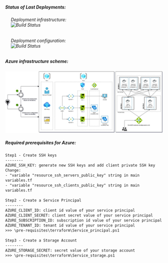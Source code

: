 ##### Status of Last Deployments:

###### &emsp; Deployment infrastructure:<br> &emsp; ![Build Status](https://github.com/DAChirkov/DevOps_Project/actions/workflows/azure_terraform.yml/badge.svg)

###### &emsp; Deployment configuration:<br> &emsp; ![Build Status](https://github.com/DAChirkov/DevOps_Project/actions/workflows/azure_ansible.yml/badge.svg)

##### Azure infrastructure scheme:
![](https://github.com/DAChirkov/DevOps_Project/blob/40662e27bc3669af6e2ad5814c6ee38120027b59/pre-requisites/other/azure_scheme.jpg) 
  
##### Required prerequisites for Azure:
```  
Step1 - Create SSH keys
--------
AZURE_SSH_KEY: generate new SSH keys and add client private SSH key 
Change:
- "variable "resource_ssh_servers_public_key" string in main variables.tf
- "variable "resource_ssh_clients_public_key" string in main variables.tf

Step2 - Create a Service Principal  
--------
AZURE_CLIENT_ID: client id value of your service principal
AZURE_CLIENT_SECRET: client secret value of your service principal  
AZURE_SUBSCRIPTION_ID: subscription id value of your service principal  
AZURE_TENANT_ID: tenant id value of your service principal
>>> \pre-requisites\terraform\Service_principal.ps1  

Step3 - Create a Storage Account  
--------
AZURE_STORAGE_SECRET: secret value of your storage account
>>> \pre-requisites\terraform\Service_storage.ps1  
```
